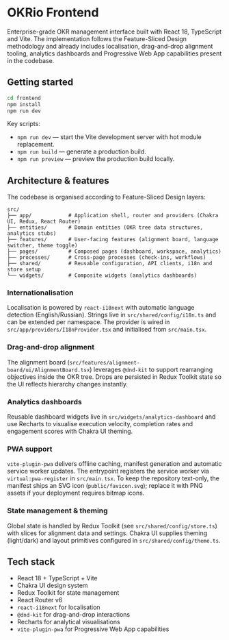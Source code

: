 # OKRio Frontend

Enterprise-grade OKR management interface built with React 18, TypeScript and Vite. The implementation follows the Feature-Sliced Design methodology and already includes localisation, drag-and-drop alignment tooling, analytics dashboards and Progressive Web App capabilities present in the codebase.

## Getting started

```bash
cd frontend
npm install
npm run dev
```

Key scripts:

- `npm run dev` — start the Vite development server with hot module replacement.
- `npm run build` — generate a production build.
- `npm run preview` — preview the production build locally.

## Architecture & features

The codebase is organised according to Feature-Sliced Design layers:

```
src/
├── app/            # Application shell, router and providers (Chakra UI, Redux, React Router)
├── entities/       # Domain entities (OKR tree data structures, analytics stubs)
├── features/       # User-facing features (alignment board, language switcher, theme toggle)
├── pages/          # Composed pages (dashboard, workspace, analytics)
├── processes/      # Cross-page processes (check-ins, workflows)
├── shared/         # Reusable configuration, API clients, i18n and store setup
└── widgets/        # Composite widgets (analytics dashboards)
```

### Internationalisation

Localisation is powered by `react-i18next` with automatic language detection (English/Russian). Strings live in `src/shared/config/i18n.ts` and can be extended per namespace. The provider is wired in `src/app/providers/I18nProvider.tsx` and initialised from `src/main.tsx`.

### Drag-and-drop alignment

The alignment board (`src/features/alignment-board/ui/AlignmentBoard.tsx`) leverages `@dnd-kit` to support rearranging objectives inside the OKR tree. Drops are persisted in Redux Toolkit state so the UI reflects hierarchy changes instantly.

### Analytics dashboards

Reusable dashboard widgets live in `src/widgets/analytics-dashboard` and use Recharts to visualise execution velocity, completion rates and engagement scores with Chakra UI theming.

### PWA support

`vite-plugin-pwa` delivers offline caching, manifest generation and automatic service worker updates. The entrypoint registers the service worker via `virtual:pwa-register` in `src/main.tsx`. To keep the repository text-only, the manifest ships an SVG icon (`public/favicon.svg`); replace it with PNG assets if your deployment requires bitmap icons.

### State management & theming

Global state is handled by Redux Toolkit (see `src/shared/config/store.ts`) with slices for alignment data and settings. Chakra UI supplies theming (light/dark) and layout primitives configured in `src/shared/config/theme.ts`.

## Tech stack

- React 18 + TypeScript + Vite
- Chakra UI design system
- Redux Toolkit for state management
- React Router v6
- `react-i18next` for localisation
- `@dnd-kit` for drag-and-drop interactions
- Recharts for analytical visualisations
- `vite-plugin-pwa` for Progressive Web App capabilities
